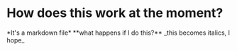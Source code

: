 <h1>How does this work at the moment?</h1>
*It's a markdown file*
**what happens if I do this?**
_this becomes italics, I hope_
